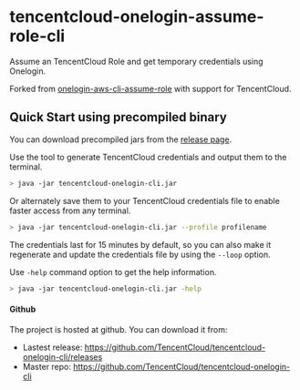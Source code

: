 tencentcloud-onelogin-assume-role-cli
========================

Assume an TencentCloud Role and get temporary credentials using Onelogin.

Forked from [onelogin-aws-cli-assume-role](https://github.com/onelogin/onelogin-aws-cli-assume-role) with support for TencentCloud.

## Quick Start using precompiled binary

You can download precompiled jars from the [release page](https://github.com/TencentCloud/tencentcloud-onelogin-cli/releases).

Use the tool to generate TencentCloud credentials and output them to the terminal.

```sh
> java -jar tencentcloud-onelogin-cli.jar
```

Or alternately save them to your TencentCloud credentials file to enable faster access from any terminal.

```sh
> java -jar tencentcloud-onelogin-cli.jar --profile profilename
```

The credentials last for 15 minutes by default, so you can also make it regenerate and update the credentials file by using the `--loop` option.

Use `-help` command option to get the help information.
```sh
> java -jar tencentcloud-onelogin-cli.jar -help
```

#### Github

The project is hosted at github. You can download it from:
* Lastest release: https://github.com/TencentCloud/tencentcloud-onelogin-cli/releases
* Master repo: https://github.com/TencentCloud/tencentcloud-onelogin-cli

